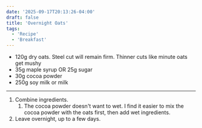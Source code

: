 ```yaml
---
date: '2025-09-17T20:13:26-04:00'
draft: false
title: 'Overnight Oats'
tags:
  - 'Recipe'
  - 'Breakfast'
---
```


* 120g dry oats. Steel cut will remain firm. Thinner cuts like minute oats
get mushy
* 35g maple syrup OR 25g sugar
* 30g cocoa powder
* 250g soy milk or milk

---

1. Combine ingredients. 
	1. The cocoa powder doesn't want to wet. I find it easier to mix the 
    cocoa powder with the oats first, then add wet ingredients.
2. Leave overnight, up to a few days.